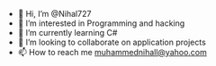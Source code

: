 - 👋 Hi, I’m @Nihal727
- 👀 I’m interested in Programming and hacking
- 🌱 I’m currently learning C#
- 💞️ I’m looking to collaborate on application projects
- 📫 How to reach me muhammednihall@yahoo.com

<!---
Nihal727/Nihal727 is a ✨ special ✨ repository because its `README.md` (this file) appears on your GitHub profile.
You can click the Preview link to take a look at your changes.
--->

